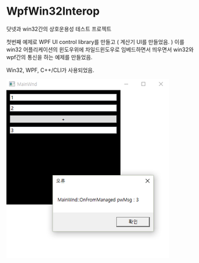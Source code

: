 # WpfWin32Interop
닷넷과 win32간의 상호운용성 테스트 프로젝트

첫번째 예제로 WPF UI control library를 만들고 ( 계산기 UI를 만들었음. )
이를 win32 어플리케이션의 윈도우위에 차일드윈도우로 임베드하면서 띄우면서 win32와 wpf간의 통신을 하는 예제를 만들었음.

Win32, WPF, C++/CLI가 사용되었음.

![](https://raw.githubusercontent.com/HyundongHwang/WpfWin32Interop/master/%EC%8A%A4%ED%81%AC%EB%A6%B0%EC%BA%A1%EC%B3%90.png)
